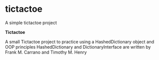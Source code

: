 # tictactoe
A simple tictactoe project

**Tictactoe**

A small Tictactoe project to practice using a HashedDictionary object and OOP principles
HashedDictionary and DictionaryInterface are written by Frank M. Carrano and Timothy M. Henry
